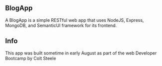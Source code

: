 ## BlogApp
A BlogApp is a simple RESTful web app that uses NodeJS, Express, MongoDB, and SemanticUI framework for its frontend. 
## Info
This app was built sometime in early August as part of the web Developer Bootcamp by Colt Steele

